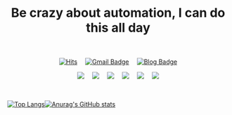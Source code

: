 <div align = "center">
  <h1><strong>Be crazy about automation, I can do this all day</strong></h1><br>
</div>
<div align = "center">
<!--   (　) 전각문자(띄어쓰기)-->
  
  [![Hits](https://hits.seeyoufarm.com/api/count/incr/badge.svg?url=https%3A%2F%2Fgithub.com%2Ffirstquarter-J&count_bg=%2379C83D&title_bg=%23555555&icon=&icon_color=%23E7E7E7&title=hits&edge_flat=false)](https://hits.seeyoufarm.com)　
  [![Gmail Badge](https://img.shields.io/badge/Gmail-d14836?style=flat&logo=Gmail&logoColor=white&link=mailto:firstquarter88@gmail.com)](mailto:firstquarter88@gmail.com)　
  [![Blog Badge](http://img.shields.io/badge/-Blog-green?style=flat&logo=Bloglovin&link=https://firstquarter.tistory.com/)](https://firstquarter.tistory.com/)　
<!--   [![Youtube Badge](https://img.shields.io/badge/Youtube-ff0000?style=flat&logo=youtube&link=https://www.youtube.com/channel/UCZbgw-o-kYIwYlqOWIXmH3Q)](https://www.youtube.com/channel/UCZbgw-o-kYIwYlqOWIXmH3Q) -->

</div>

<div align = "center">
<!--   <img src="https://img.shields.io/badge/Gmail-D14836?style=for-the-badge&logo=gmail&logoColor=white"/>
  <img src="https://img.shields.io/badge/JavaScript-F7DF1E?style=for-the-badge&logo=javascript&logoColor=black"/>
  <img src="https://img.shields.io/badge/HTML5-E34F26?style=for-the-badge&logo=html5&logoColor=white"/>
  <img src="https://img.shields.io/badge/CSS3-1572B6?style=for-the-badge&logo=css3&logoColor=white"/>
  <img src="https://img.shields.io/badge/TypeScript-007ACC?style=for-the-badge&logo=typescript&logoColor=white"/>
  <img src="https://img.shields.io/badge/MongoDB-4EA94B?style=for-the-badge&logo=mongodb&logoColor=white"/>
  <img src="https://img.shields.io/badge/MySQL-00000F?style=for-the-badge&logo=mysql&logoColor=white"/>
  <img src=""/> -->
<!--   <img alt="NodeJS" src="https://img.shields.io/badge/node.js-%2343853D.svg?style=for-the-badge&logo=node-dot-js&logoColor=white"/>
  <img alt="NodeJS" src="https://img.shields.io/badge/node.js-%2343853D.svg?style=flat&logo=node-dot-js&logoColor=white"/>
  <img src="https://img.shields.io/badge/node.js-339933?style=flat&logo=node.js&logoColor=white"/> -->
  <!--   <img alt="NodeJS" src="https://img.shields.io/badge/node.js-%2343853D.svg?style=flat&logo=node-dot-js&logoColor=white"/>　 -->

  
<!--   <img src="https://img.shields.io/badge/HTML-E34F26?style=flat&logo=HTML5&logoColor=white"/>　 -->
<!--   <img src="https://img.shields.io/badge/CSS-1572B6?style=flat&logo=CSS3&logoColor=white"/>　 -->
  <img src="https://img.shields.io/badge/Go-00ADD8?style=flat&logo=Go&logoColor=white"/>　
  <img src="https://img.shields.io/badge/Vue.js-4FC08D?style=flat&logo=Vue.js&logoColor=white"/>　
  <img src="https://img.shields.io/badge/Node.js-339933?style=flat&logo=Node.js&logoColor=white"/>　
  <img src="https://img.shields.io/badge/JavaScript-F7DF1E?style=flat&logo=JavaScript&logoColor=white"/>　
  <img src="https://img.shields.io/badge/MongoDB-47A248?style=flat&logo=MongoDB&logoColor=white"/>　
  <img src="https://img.shields.io/badge/MySQL-4479A1?style=flat&logo=MySQL&logoColor=white"/>　
<!--   <img src="https://img.shields.io/badge/Python-3776AB?style=flat&logo=Python&logoColor=white"/>　 -->
<!--   <img src="https://img.shields.io/badge/Git-F05032?style=flat&logo=Git&logoColor=white"/> -->
</div>

<br>

<!-- <div align="center"> -->
<div>
  
  [![Top Langs](https://github-readme-stats.vercel.app/api/top-langs/?username=firstquarter-J&layout=compact&hide=Shell,Batchifile,PowerShell&langs_count=6&theme=react)](https://github.com/firstquarter-J/github-readme-stats)[![Anurag's GitHub stats](https://github-readme-stats.vercel.app/api?username=firstquarter-J&theme=react&hide=prs&count_private=true&show_icons=true&)](https://github.com/firstquarter-J/github-readme-stats)
  
<!--   [![Anurag's GitHub stats](https://github-readme-stats.vercel.app/api?username=firstquarter-J&theme=react&hide=prs&count_private=true&show_icons=true&)](https://github.com/firstquarter-J/github-readme-stats) -->
  
</div>
<!-- </div> -->
